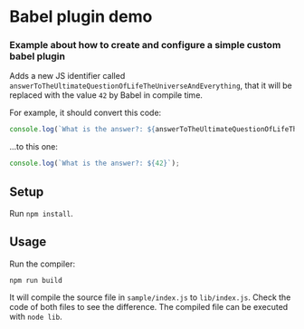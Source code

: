 # Babel plugin demo

### Example about how to create and configure a simple custom babel plugin

Adds a new JS identifier called `answerToTheUltimateQuestionOfLifeTheUniverseAndEverything`, that it will be replaced with the value `42` by Babel in compile time.

For example, it should convert this code:

```js
console.log(`What is the answer?: ${answerToTheUltimateQuestionOfLifeTheUniverseAndEverything}`);
```

...to this one:

```js
console.log(`What is the answer?: ${42}`);
```

## Setup

Run `npm install`.

## Usage

Run the compiler:

```
npm run build
```

It will compile the source file in `sample/index.js` to `lib/index.js`. Check the code of both files to see the difference. The compiled file can be executed with `node lib`.
